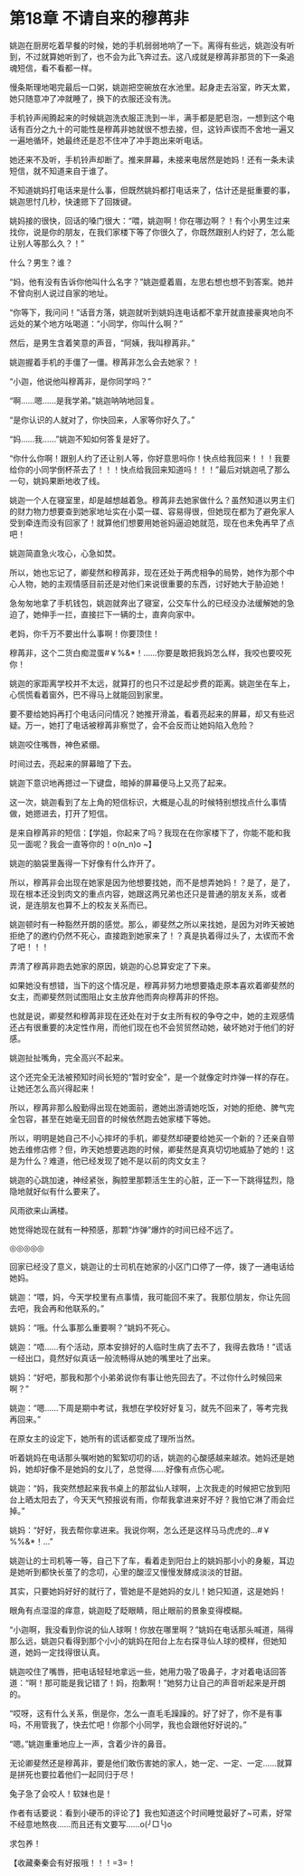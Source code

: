 # 第18章 不请自来的穆苒非

姚迦在厨房吃着早餐的时候，她的手机弱弱地响了一下。离得有些远，姚迦没有听到，不过就算她听到了，也不会为此飞奔过去。这八成就是穆苒非那货的下一条追魂短信，看不看都一样。

慢条斯理地喝完最后一口粥，姚迦把空碗放在水池里。起身走去浴室，昨天太累，她只随意冲了冲就睡了，换下的衣服还没有洗。

手机铃声闹腾起来的时候姚迦洗衣服正洗到一半，满手都是肥皂泡，一想到这个电话有百分之九十的可能性是穆苒非她就很不想去接，但，这铃声锲而不舍地一遍又一遍地循环，她最终还是忍不住冲了冲手跑出来听电话。

她还来不及听，手机铃声却断了。推来屏幕，未接来电居然是她妈！还有一条未读短信，就不知道来自于谁了。

不知道姚妈打电话来是什么事，但既然姚妈都打电话来了，估计还是挺重要的事，姚迦思忖几秒，快速摁下了回拨键。

姚妈接的很快，回话的嗓门很大：“喂，姚迦啊！你在哪边啊？！有个小男生过来找你，说是你的朋友，在我们家楼下等了你很久了，你既然跟别人约好了，怎么能让别人等那么久？！”

什么？男生？谁？

“妈，他有没有告诉你他叫什么名字？”姚迦蹙着眉，左思右想也想不到答案。她并不曾向别人说过自家的地址。

“你等下，我问问！”话音方落，姚迦就听到姚妈连电话都不拿开就直接豪爽地向不远处的某个地方吆喝道：“小同学，你叫什么啊？”

然后，是男生含着笑意的声音，“阿姨，我叫穆苒非。”

姚迦握着手机的手僵了一僵。穆苒非怎么会去她家？！

“小迦，他说他叫穆苒非，是你同学吗？”

“啊……嗯……是我学弟。”姚迦呐呐地回复。

“是你认识的人就对了，你快回来，人家等你好久了。”

“妈……我……”姚迦不知如何答复是好了。

“你什么你啊！跟别人约了还让别人等，你好意思吗你！快点给我回来！！！我要给你的小同学倒杯茶去了！！！快点给我回来知道吗！！！”最后对姚迦吼了那么一句，姚妈果断地收了线。

姚迦一个人在寝室里，却是越想越着急。穆苒非去她家做什么？虽然知道以男主们的财力物力想要查到她家地址实在小菜一碟、容易得很，但她现在都为了避免家人受到牵连而没有回家了！就算他们想要用她爸妈逼迫她就范，现在也未免再早了点吧！

姚迦简直急火攻心，心急如焚。

所以，她也忘记了，卿斐然和穆苒非，现在还处于两虎相争的局势，她作为那个中心人物，她的主观情感目前还是对他们来说很重要的东西，讨好她大于胁迫她！

急匆匆地拿了手机钱包，姚迦就奔出了寝室，公交车什么的已经没办法缓解她的急迫了，她伸手一拦，直接拦下一辆的士，直奔向家中。

老妈，你千万不要出什么事啊！你要顶住！

穆苒非，这个二货白痴混蛋#￥%&*！……你要是敢把我妈怎么样，我咬也要咬死你！

姚迦的家距离学校并不太远，就算打的也只不过是起步费的距离。姚迦坐在车上，心慌慌看着窗外，巴不得马上就能回到家里。

要不要给她妈再打个电话问问情况？她推开滑盖，看着亮起来的屏幕，却又有些迟疑。万一，她打了电话被穆苒非察觉了，会不会反而让她妈陷入危险？

姚迦咬住嘴唇，神色紧绷。

时间过去，亮起来的屏幕暗了下去。

姚迦下意识地再摁过一下键盘，暗掉的屏幕便马上又亮了起来。

这一次，姚迦看到了左上角的短信标识，大概是心乱的时候特别想找点什么事情做，她摁进去，打开了短信。

是来自穆苒非的短信：【学姐，你起来了吗？我现在在你家楼下了，你能不能和我见一面呢？我会一直等你的！o(n_n)o ~】

姚迦的脑袋里轰得一下好像有什么炸开了。

所以，穆苒非会出现在她家是因为他想要找她，而不是想弄她妈！？是了，是了，现在根本还没到肉文的重点内容，她跟这两兄弟也还只是普通的朋友关系，或者说，是连朋友也算不上的校友关系而已。

姚迦顿时有一种豁然开朗的感觉。那么，卿斐然之所以来找她，是因为对昨天被她拒绝了的邀约仍然不死心，直接跑到她家来了！？真是执着得过头了，太锲而不舍了吧！！！

弄清了穆苒非跑去她家的原因，姚迦的心总算安定了下来。

如果她没有想错，当下的这个情况是，穆苒非努力地想要撬走原本喜欢着卿斐然的女主，而卿斐然则试图阻止女主放弃他而奔向穆苒非的怀抱。

也就是说，卿斐然和穆苒非现在还处在对于女主所有权的争夺之中，她的主观感情还占有很重要的决定性作用，而他们现在也不会贸贸然动她，破坏她对于他们的好感。

姚迦扯扯嘴角，完全高兴不起来。

这个还完全无法被预知时间长短的“暂时安全”，是一个就像定时炸弹一样的存在。让她还怎么高兴得起来！

所以，穆苒非那么殷勤得出现在她面前，邀她出游请她吃饭，对她的拒绝、脾气完全包容，甚至在她毫无回音的时候依然跑去她家楼下等她。

所以，明明是她自己不小心摔坏的手机，卿斐然却硬要给她买一个新的？还亲自带她去维修店修？但，昨天她想要逃跑的时候，卿斐然是真真切切地威胁了她的！这是为什么？难道，他已经发现了她不是以前的肉文女主？

姚迦的心跳加速，神经紧张，胸腔里那颗活生生的心脏，正一下一下跳得猛烈，隐隐地就好似有什么要来了。

风雨欲来山满楼。

她觉得她现在就有一种预感，那颗“炸弹”爆炸的时间已经不远了。

◎◎◎◎◎

回家已经没了意义，姚迦让的士司机在她家的小区门口停了一停，拨了一通电话给她妈。

姚迦：“喂，妈，今天学校里有点事情，我可能回不来了。我那位朋友，你让先回去吧，我会再和他联系的。”

姚妈：“哦。什么事那么重要啊？”姚妈不死心。

姚迦：“唔……有个活动，原本安排好的人临时生病了去不了，我得去救场！”谎话一经出口，竟然好似真话一般流畅得从她的嘴里吐了出来。

姚妈：“好吧，那我和那个小弟弟说你有事让他先回去了。不过你什么时候回来啊？”

姚迦：“嗯……下周是期中考试，我想在学校好好复习，就先不回来了，等考完我再回来。”

在原女主的设定下，她所有的谎话都变成了理所当然。

听着姚妈在电话那头嘱咐她的絮絮叨叨的话，姚迦的心酸感越来越浓。她妈还是她妈，她却好像不是她妈的女儿了，总觉得……好像有点伤心呢。

姚迦：“妈，我突然想起来我书桌上的那盆仙人球啊，上次我走的时候把它放到阳台上晒太阳去了，今天天气预报说有雨，你帮我拿进来好不好？我怕它淋了雨会烂掉。”

姚妈：“好好，我去帮你拿进来。我说你啊，怎么还是这样马马虎虎的…#￥%%&*！…”

姚迦让的士司机等一等，自己下了车，看着走到阳台上的姚妈那小小的身躯，耳边是她听到都快长茧了的念叨，心里的酸涩又慢慢发酵成淡淡的甘甜。

其实，只要她妈好好的就行了，管她是不是她妈的女儿！她只知道，这是她妈！

眼角有点湿湿的痒意，姚迦眨了眨眼睛，阻止眼前的景象变得模糊。

“小迦啊，我没看到你说的仙人球啊！你放在哪里啊？”姚妈在电话那头喊道，隔得那么远，姚迦只看得到那个小小的姚妈在阳台上左右探寻仙人球的模样，但她知道，她妈一定找得很认真。

姚迦咬住了嘴唇，把电话轻轻地拿远一些，她用力吸了吸鼻子，才对着电话回答道：“啊！那可能是我记错了！妈，抱歉啊！”她努力让自己的声音听起来是开朗的。

“哎呀，这有什么关系，倒是你，怎么一直毛毛躁躁的。好了好了，你不是有事吗，不用管我了，快去忙吧！你那个小同学，我也会跟他好好说的。”

“嗯。”姚迦重重地应上一声，含着少许的鼻音。

无论卿斐然还是穆苒非，要是他们敢伤害她的家人，她一定、一定、一定……就算是拼死也要拉着他们一起同归于尽！

兔子急了会咬人！软妹也是！

作者有话要说：看到小硬币的评论了】我也知道这个时间睡觉最好了~可素，好常不经意地熬夜……而且还有文要写……o(╯□╰)o

求包养！

【收藏秦秦会有好报哦！！！=3=！
